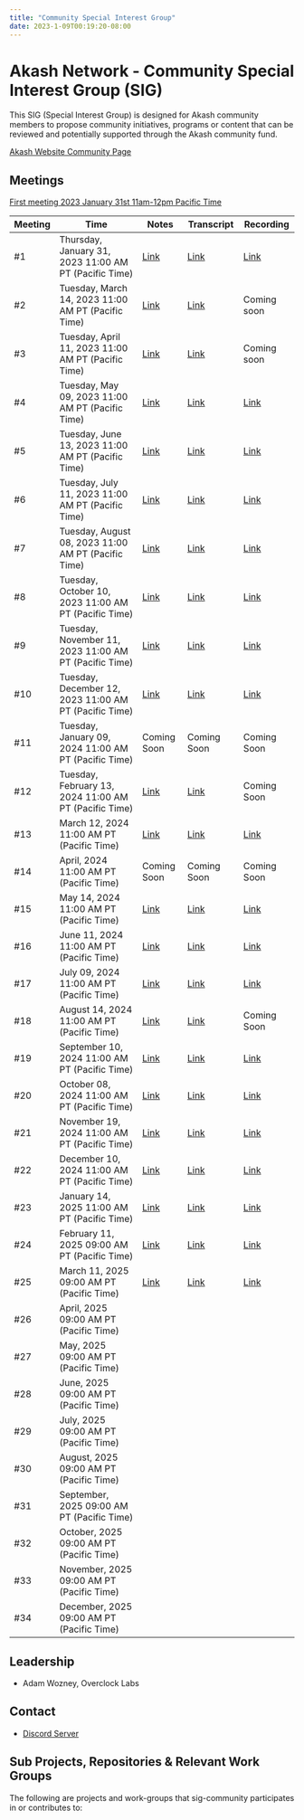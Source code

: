 ```yaml
---
title: "Community Special Interest Group"
date: 2023-1-09T00:19:20-08:00
---
```


# Akash Network - Community Special Interest Group (SIG)

This SIG (Special Interest Group) is designed for Akash community members to propose community initiatives, programs or content that can be reviewed and potentially supported through the Akash community fund.

[Akash Website Community Page](https://akash.network/community/)

## Meetings

[First meeting 2023 January 31st 11am-12pm Pacific Time](https://calendar.google.com/calendar/u/0?cid=Y18yNWU1ZTM3NDhlNGM0YWI3YTU1ZjQxZmJjNWViZWJjYzBhMDNiNDBmYjAyODc4NWYxNDE1OWJmYWViZWExMmUyQGdyb3VwLmNhbGVuZGFyLmdvb2dsZS5jb20)


| Meeting | Time | Notes | Transcript | Recording
| --- | --- | --- | --- | --- |
| #1 | Thursday, January 31, 2023 11:00 AM PT (Pacific Time) | [Link](https://github.com/akash-network/community/blob/main/sig-community/meetings/01-2023-01-31.md)  | [Link](https://github.com/akash-network/community/blob/main/sig-community/meetings/01-2023-01-31.md#transcript)  | [Link](https://fss4l23i24p6gntryybnqrr5mss4u2bhkutvcdq7avzexqhchida.arweave.net/LKXF62jXH-M2ccYC2EY9ZKXKaCdVJ1EOHwVyS8DiOgY) 
| #2 | Tuesday, March 14, 2023 11:00 AM PT (Pacific Time) | [Link](https://github.com/akash-network/community/blob/main/sig-community/meetings/002-2023-03-14.md)  | [Link](https://github.com/akash-network/community/blob/main/sig-community/meetings/002-2023-03-14.md#Transcript)  | Coming soon
| #3 | Tuesday, April 11, 2023 11:00 AM PT (Pacific Time) | [Link](https://github.com/akash-network/community/blob/main/sig-community/meetings/003-2023-04-11.md)  | [Link](https://github.com/akash-network/community/blob/main/sig-community/meetings/003-2023-04-11.md#Transcript)  | Coming soon
| #4 | Tuesday, May 09, 2023 11:00 AM PT (Pacific Time) | [Link](https://github.com/akash-network/community/blob/main/sig-community/meetings/004-2023-05-9.md)  | [Link](https://github.com/akash-network/community/blob/main/sig-community/meetings/004-2023-05-9.md#Transcript)  | [Link](https://rfjancfiutbtyzyeejxwwqjx7blgeiqqlnjzcw7soszajp7nx7ra.arweave.net/iVIGiKikwzxnBCJva0E3-FZiIhBbU5Fb8nSyBL_tv-I)
| #5 | Tuesday, June 13, 2023 11:00 AM PT (Pacific Time) | [Link](https://github.com/akash-network/community/blob/main/sig-community/meetings/005-2023-06-13.md)  | [Link](https://github.com/akash-network/community/blob/main/sig-community/meetings/005-2023-06-13.md#Transcript)  | [Link](https://myhqjm7ptqmwz7ul2yss6gjqz25ljc57zamuqdzfpcgweai64j4a.arweave.net/Zg8Es--cGWz-i9YlLxkwzrq0i7_IGUgPJXiNYgEe4ng)
| #6 | Tuesday, July 11, 2023 11:00 AM PT (Pacific Time) | [Link](https://github.com/akash-network/community/blob/main/sig-community/meetings/006-2023-07-11.md)  | [Link](https://github.com/akash-network/community/blob/main/sig-community/meetings/006-2023-07-11.md#Transcript)  | [Link](https://ldcymjv57vzkxb54husr63qq3saae7qhwos2vcvjoln32ny6cy2q.arweave.net/WMWGJr39cquHvD0lH24Q3IACfgezpaqKqXLbvTceFjU)
| #7 | Tuesday, August 08, 2023 11:00 AM PT (Pacific Time) | [Link](https://github.com/akash-network/community/blob/main/sig-community/meetings/007-2023-08-08.md)  | [Link](https://github.com/akash-network/community/blob/main/sig-community/meetings/007-2023-08-08.md#Transcript)  | [Link](https://7zxtouwijc7m4syzoixc4ncvcas5hvm46mka44lzxyyr63zi3f6q.arweave.net/_m83UshIvs5LGXIuLjRVECXT1ZzzFA5xeb4xH28o2X0)
| #8| Tuesday, October 10, 2023 11:00 AM PT (Pacific Time) | [Link](https://github.com/akash-network/community/blob/main/sig-community/meetings/008-2023-10-10.md)  | [Link](https://github.com/akash-network/community/blob/main/sig-community/meetings/008-2023-10-10.md#Transcript)  | [Link](https://kmbia36nv7zwt7js6cprsuwqgor6bs5wsk3io4h7eswdwldv244q.arweave.net/UwKAb82v82n9MvCfGVLQM6Pgy7aStodw_ySsOyx11zk)
| #9| Tuesday, November 11, 2023 11:00 AM PT (Pacific Time) | [Link](https://github.com/akash-network/community/blob/main/sig-community/meetings/009-2023-11-15.md)  | [Link](https://github.com/akash-network/community/blob/main/sig-community/meetings/009-2023-11-15.md#Transcript)  | [Link](https://elrhjnozov4zcwv4mcpc7n4za4nyuxelufxrk56hniqprbk3bmka.arweave.net/IuJ0tdl1eZFavGCeL7eZBxuKXIuhbxV3x2og-IVbCxQ)
| #10| Tuesday, December 12, 2023 11:00 AM PT (Pacific Time) | [Link](https://github.com/akash-network/community/blob/main/sig-community/meetings/010-2023-12-12.md)  |  [Link](https://github.com/akash-network/community/blob/main/sig-community/meetings/010-2023-12-12.md#Transcript)   | [Link](https://xnsr63vwmgfobgaw47idb3zgimmhbtxdcpftyjbp6vwpeyle5d3a.arweave.net/u2UfbrZhiuCYFufQMO8mQxhwzuMTyzwkL_Vs8mFk6PY)  
| #11| Tuesday, January 09, 2024 11:00 AM PT (Pacific Time) | Coming Soon | Coming Soon| Coming Soon
| #12| Tuesday, February 13, 2024 11:00 AM PT (Pacific Time) |  [Link](https://github.com/akash-network/community/blob/main/sig-community/meetings/012-2024-02-13.md) |[Link](https://github.com/akash-network/community/blob/main/sig-community/meetings/012-2024-02-13.md#Transcript)  | Coming Soon
| #13| March 12, 2024 11:00 AM PT (Pacific Time) |[Link](https://github.com/akash-network/community/blob/main/sig-community/meetings/013-2024-03-12.md)|[Link](https://github.com/akash-network/community/blob/main/sig-community/meetings/013-2024-03-12.md#Transcript)|[Link](https://kfjya5cbx3z2in47ezw4zqihodav3zdo3dyqct34wgovcyimvgka.arweave.net/UVOAdEG-86Q3nyZtzMEHcMFd5G7Y8QFPfLGdUWEMqZQ)
| #14| April, 2024 11:00 AM PT (Pacific Time) | Coming Soon |Coming Soon |Coming Soon
| #15| May 14, 2024 11:00 AM PT (Pacific Time) |[Link](https://github.com/akash-network/community/blob/main/sig-community/meetings/015-2024-05-14.md)|[Link](https://github.com/akash-network/community/blob/main/sig-community/meetings/015-2024-05-14.md#Transcript)|[Link](https://github.com/akash-network/community/blob/main/sig-community/meetings/015-2024-05-14.md#Transcript)
| #16| June 11, 2024 11:00 AM PT (Pacific Time) |[Link](https://github.com/akash-network/community/blob/main/sig-community/meetings/016-2024-06-11.md)|[Link](https://github.com/akash-network/community/blob/main/sig-community/meetings/016-2024-06-11.md#Transcript)|[Link](https://nl4ez6metcnz3sdkdgvxj6b2opl74ywekhhfqfj3smj6m4in3e2a.arweave.net/avhM-YSYm53IahmrdPg6c9f-YsRRzlgVO5MT5nEN2TQ) 
| #17| July 09, 2024 11:00 AM PT (Pacific Time) |[Link](https://github.com/akash-network/community/blob/main/sig-community/meetings/017-2024-07-09.md)  |[Link](https://github.com/akash-network/community/blob/main/sig-community/meetings/017-2024-07-09.md#Transcript)  |[Link](https://x6pq6krlnowidy2qpsxdgyrnx7gz5i4ypuxxeemqsynsvipvhoaa.arweave.net/v58PKitrrIHjUHyuM2Itv82eo5h9L3IRkJYbKqH1O4A) 
| #18| August 14, 2024 11:00 AM PT (Pacific Time) |[Link](https://github.com/akash-network/community/blob/main/sig-community/meetings/018-2024-08-14.md) | [Link](https://github.com/akash-network/community/blob/main/sig-community/meetings/018-2024-08-14.md#Transcript) | Coming Soon
| #19| September 10, 2024 11:00 AM PT (Pacific Time) | [Link](https://github.com/akash-network/community/blob/main/sig-community/meetings/019-2024-09-10.md) |[Link](https://github.com/akash-network/community/blob/main/sig-community/meetings/019-2024-09-10.md#Transcript) | [Link](https://7m4voozzewq7nnzhoteyc7zbeuvc72pb2fpou57f72etmypu7ulq.arweave.net/-zlXOzklofa3J3TJgX8hJSov6eHRXup35f6JNmH0_Rc) 
| #20| October 08, 2024 11:00 AM PT (Pacific Time) | [Link](https://github.com/akash-network/community/blob/main/sig-community/meetings/020-2024-10-08.md) | [Link](https://github.com/akash-network/community/blob/main/sig-community/meetings/020-2024-10-08.md#Transcript) |[Link](https://7hbbbiaiqssx7redpnzevdfif3smtvixbsd6uahwjtqugqcndxia.arweave.net/-cIQoAiEpX_Eg3tySoyoLuTJ1RcMh-oA9kzhQ0BNHdA) 
| #21| November 19, 2024 11:00 AM PT (Pacific Time) | [Link](https://github.com/akash-network/community/blob/main/sig-community/meetings/021-2024-11-19.md) |[Link](https://github.com/akash-network/community/blob/main/sig-community/meetings/021-2024-11-19.md#Transcript) |[Link](https://uy4uyrve65i7vnxeprirtd4jfpgqqjmqr7qdt5qwwercdcf4liaq.arweave.net/pjlMRqT3Ufq25HxRGY-JK80IJZCP4Dn2FrEiIYi8WgE) 
| #22| December 10, 2024 11:00 AM PT (Pacific Time) |  [Link](https://github.com/akash-network/community/blob/main/sig-community/meetings/022-2024-12-10.md) |[Link](https://github.com/akash-network/community/blob/main/sig-community/meetings/022-2024-12-10.md#Transcript)  |[Link](https://nau5funxfwypo5dyiygfm4dar7qxpoomsh53vyqe7ngpc4zdv7rq.arweave.net/aCnS0bctsPd0eEYMVnBgj-F3ucyR-7riBPtM8XMjr-M) 
| #23| January 14, 2025 11:00 AM PT (Pacific Time) | [Link](https://github.com/akash-network/community/blob/main/sig-community/meetings/023-2025-01-14.md) | [Link](https://github.com/akash-network/community/blob/main/sig-community/meetings/023-2025-01-14.md#Transcript) |[Link](https://p43vimej7j2tgtly3mbpdtnekobjmwwqwdw6gx655zgb3ganz3yq.arweave.net/fzdUMIn6dTNNeNsC8c2kU4KWWtCw7eNf3e5MHZgNzvE) 
| #24| February 11, 2025 09:00 AM PT (Pacific Time) |[Link](https://github.com/akash-network/community/blob/main/sig-community/meetings/024-2025-02-11.md)  | [Link](https://github.com/akash-network/community/blob/main/sig-community/meetings/024-2025-02-11.md#Transcript) |[Link](https://7nrvbgrk4xt6zoiit6hk5ly4ha6f6ewviirjhhi3jfcz4tfnrsbq.arweave.net/-2NQmirl5-y5CJ-Orq8cODxfEtVCIpOdG0lFnkytjIM) 
| #25| March 11, 2025 09:00 AM PT (Pacific Time) |[Link](https://github.com/akash-network/community/blob/main/sig-community/meetings/025-2025-3-11.md)  | [Link](https://github.com/akash-network/community/blob/main/sig-community/meetings/025-2025-3-11.md#Transcript) |[Link](https://p3nfp7acynjoi2n5vehajfmiiklgk7xkm3cejbgzf4xhtfjxowia.arweave.net/ftpX_ALDUuRpvakOBJWIQpZlfupmxESE2S8ueZU3dZA) 
| #26| April, 2025 09:00 AM PT (Pacific Time) |  | |
| #27| May, 2025 09:00 AM PT (Pacific Time) |  | |
| #28| June, 2025 09:00 AM PT (Pacific Time) |  | |
| #29| July, 2025 09:00 AM PT (Pacific Time) |  | |
| #30| August, 2025 09:00 AM PT (Pacific Time) |  | |
| #31| September, 2025 09:00 AM PT (Pacific Time) |  | |
| #32| October, 2025 09:00 AM PT (Pacific Time) |  | |
| #33| November, 2025 09:00 AM PT (Pacific Time) |  | |
| #34| December, 2025 09:00 AM PT (Pacific Time) |  | |



## Leadership

- Adam Wozney, Overclock Labs

## Contact

- [Discord Server](https://discord.com/channels/747885925232672829/1062751882700918836/1067862809263751319)


## Sub Projects, Repositories & Relevant Work Groups

The following are projects and work-groups that sig-community participates in or contributes to:

